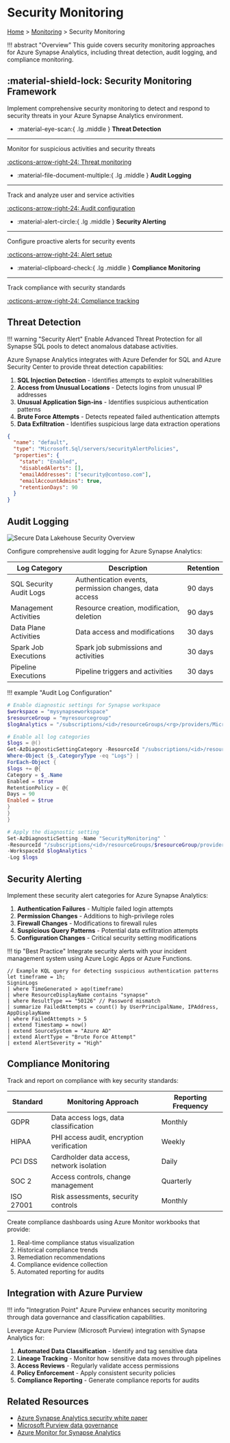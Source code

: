# Security Monitoring

[Home](../../README.md) > [Monitoring](../README.md) > Security Monitoring

!!! abstract "Overview"
This guide covers security monitoring approaches for Azure Synapse Analytics, including threat detection, audit logging, and compliance monitoring.

## :material-shield-lock: Security Monitoring Framework

Implement comprehensive security monitoring to detect and respond to security threats in your Azure Synapse Analytics environment.

<div class="grid cards" markdown>

- :material-eye-scan:{ .lg .middle } __Threat Detection__

---

Monitor for suspicious activities and security threats

[:octicons-arrow-right-24: Threat monitoring](#threat-detection)

- :material-file-document-multiple:{ .lg .middle } __Audit Logging__

---

Track and analyze user and service activities

[:octicons-arrow-right-24: Audit configuration](#audit-logging)

- :material-alert-circle:{ .lg .middle } __Security Alerting__

---

Configure proactive alerts for security events

[:octicons-arrow-right-24: Alert setup](#security-alerting)

- :material-clipboard-check:{ .lg .middle } __Compliance Monitoring__

---

Track compliance with security standards

[:octicons-arrow-right-24: Compliance tracking](#compliance-monitoring)

</div>

## Threat Detection

!!! warning "Security Alert"
Enable Advanced Threat Protection for all Synapse SQL pools to detect anomalous database activities.

Azure Synapse Analytics integrates with Azure Defender for SQL and Azure Security Center to provide threat detection capabilities:

1. __SQL Injection Detection__ - Identifies attempts to exploit vulnerabilities
2. __Access from Unusual Locations__ - Detects logins from unusual IP addresses
3. __Unusual Application Sign-ins__ - Identifies suspicious authentication patterns
4. __Brute Force Attempts__ - Detects repeated failed authentication attempts
5. __Data Exfiltration__ - Identifies suspicious large data extraction operations

```json
{
  "name": "default",
  "type": "Microsoft.Sql/servers/securityAlertPolicies",
  "properties": {
    "state": "Enabled",
    "disabledAlerts": [],
    "emailAddresses": ["security@contoso.com"],
    "emailAccountAdmins": true,
    "retentionDays": 90
  }
}
```

## Audit Logging

![Secure Data Lakehouse Security Overview](https://learn.microsoft.com/en-us/azure/architecture/example-scenario/analytics/media/secure-data-lakehouse-defender-for-cloud-synopsis.png)

Configure comprehensive audit logging for Azure Synapse Analytics:

| Log Category | Description | Retention | 
|-------------|-------------|-----------|
| SQL Security Audit Logs | Authentication events, permission changes, data access | 90 days |
| Management Activities | Resource creation, modification, deletion | 90 days |
| Data Plane Activities | Data access and modifications | 30 days |
| Spark Job Executions | Spark job submissions and activities | 30 days |
| Pipeline Executions | Pipeline triggers and activities | 30 days |

!!! example "Audit Log Configuration"
```powershell
# Enable diagnostic settings for Synapse workspace
$workspace = "mysynapseworkspace"
$resourceGroup = "myresourcegroup"
$logAnalytics = "/subscriptions/<id>/resourceGroups/<rg>/providers/Microsoft.OperationalInsights/workspaces/<workspace>"

# Enable all log categories
$logs = @()
Get-AzDiagnosticSettingCategory -ResourceId "/subscriptions/<id>/resourceGroups/$resourceGroup/providers/Microsoft.Synapse/workspaces/$workspace" | 
Where-Object {$_.CategoryType -eq "Logs"} | 
ForEach-Object {
$logs += @{
Category = $_.Name
Enabled = $true
RetentionPolicy = @{
Days = 90
Enabled = $true
}
}
}

# Apply the diagnostic setting
Set-AzDiagnosticSetting -Name "SecurityMonitoring" `
-ResourceId "/subscriptions/<id>/resourceGroups/$resourceGroup/providers/Microsoft.Synapse/workspaces/$workspace" `
-WorkspaceId $logAnalytics `
-Log $logs
```

## Security Alerting

Implement these security alert categories for Azure Synapse Analytics:

1. __Authentication Failures__ - Multiple failed login attempts
2. __Permission Changes__ - Additions to high-privilege roles
3. __Firewall Changes__ - Modifications to firewall rules
4. __Suspicious Query Patterns__ - Potential data exfiltration attempts
5. __Configuration Changes__ - Critical security setting modifications

!!! tip "Best Practice"
Integrate security alerts with your incident management system using Azure Logic Apps or Azure Functions.

```kusto
// Example KQL query for detecting suspicious authentication patterns
let timeframe = 1h;
SigninLogs
| where TimeGenerated > ago(timeframe)
| where ResourceDisplayName contains "synapse"
| where ResultType == "50126" // Password mismatch
| summarize FailedAttempts = count() by UserPrincipalName, IPAddress, AppDisplayName
| where FailedAttempts > 5
| extend Timestamp = now()
| extend SourceSystem = "Azure AD"
| extend AlertType = "Brute Force Attempt"
| extend AlertSeverity = "High"
```

## Compliance Monitoring

Track and report on compliance with key security standards:

| Standard | Monitoring Approach | Reporting Frequency |
|----------|---------------------|---------------------|
| GDPR | Data access logs, data classification | Monthly |
| HIPAA | PHI access audit, encryption verification | Weekly |
| PCI DSS | Cardholder data access, network isolation | Daily |
| SOC 2 | Access controls, change management | Quarterly |
| ISO 27001 | Risk assessments, security controls | Monthly |

Create compliance dashboards using Azure Monitor workbooks that provide:

1. Real-time compliance status visualization
2. Historical compliance trends
3. Remediation recommendations
4. Compliance evidence collection
5. Automated reporting for audits

## Integration with Azure Purview

!!! info "Integration Point"
Azure Purview enhances security monitoring through data governance and classification capabilities.

Leverage Azure Purview (Microsoft Purview) integration with Synapse Analytics for:

1. __Automated Data Classification__ - Identify and tag sensitive data
2. __Lineage Tracking__ - Monitor how sensitive data moves through pipelines
3. __Access Reviews__ - Regularly validate access permissions
4. __Policy Enforcement__ - Apply consistent security policies
5. __Compliance Reporting__ - Generate compliance reports for audits

## Related Resources

- [Azure Synapse Analytics security white paper](https://learn.microsoft.com/en-us/azure/synapse-analytics/guidance/security-white-paper-introduction)
- [Microsoft Purview data governance](https://learn.microsoft.com/en-us/purview/purview)
- [Azure Monitor for Synapse Analytics](https://learn.microsoft.com/en-us/azure/synapse-analytics/monitoring/monitor-azure-synapse-analytics-using-azure-monitor)
